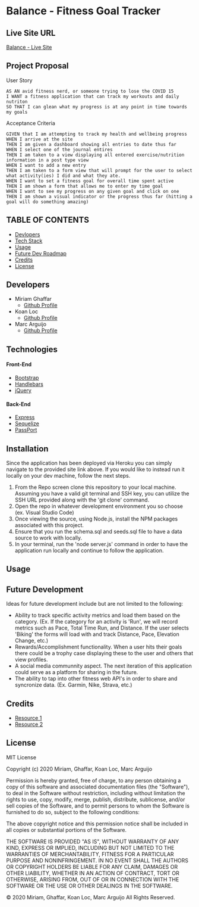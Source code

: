 # Balance - Fitness Goal Tracker

## Live Site URL

[Balance - Live Site](https://damp-hollows-23644.herokuapp.com/)

## Project Proposal

User Story

```
AS AN avid fitness nerd, or someone trying to lose the COVID 15
I WANT a fitness application that can track my workouts and daily nutriton
SO THAT I can glean what my progress is at any point in time towards my goals
```

Acceptance Criteria

```
GIVEN that I am attempting to track my health and wellbeing progress
WHEN I arrive at the site
THEN I am given a dashboard showing all entries to date thus far
WHEN I select one of the journal entires
THEN I am taken to a view displaying all entered exercise/nutrition information in a post type view
WHEN I want to add a new entry
THEN I am taken to a form view that will prompt for the user to select what activity(ies) I did and what they ate.
WHEN I want to set a fitness goal for overall time spent active
THEN I am shown a form that allows me to enter my time goal
WHEN I want to see my progress on any given goal and click on one
THEN I am shown a visual indicator or the progress thus far (hitting a goal will do something amazing)
```

## TABLE OF CONTENTS

-   [Devlopers](#developers)
-   [Tech Stack](#technologies)
-   [Usage](#usage)
-   [Future Dev Roadmap](#future_development)
-   [Credits](#credits)
-   [License](#license)

## Developers

-   Miriam Ghaffar
    -   [Github Profile](https://github.com/mghaffar89)
-   Koan Loc
    -   [Github Profile](https://github.com/loc-koan)
-   Marc Arguijo
    -   [Github Profile](https://github.com/On-Your-Marc-GO)

## Technologies

#### Front-End

-   [Bootstrap](https://getbootstrap.com/)
-   [Handlebars](https://handlebarsjs.com/)
-   [jQuery](https://api.jquery.com/)

#### Back-End

-   [Express](https://www.npmjs.com/package/express)
-   [Sequelize](http://sequelize.org/master/)
-   [PassPort](https://www.npmjs.com/package/passport)

## Installation

Since the application has been deployed via Heroku you can simply navigate to the provided site link above. If you would like to instead run it locally on your dev machine, follow the next steps.

1. From the Repo screen clone this repository to your local machine. Assuming you have a valid git terminal and SSH key, you can utilize the SSH URL provided along with the 'git clone' command.
2. Open the repo in whatever development environment you so choose (ex. Visual Studio Code)
3. Once viewing the source, using Node.js, install the NPM packages
   associated with this project.
4. Ensure that you run the schema.sql and seeds.sql file to have a data source to work with locally.
5. In your terminal, run the 'node server.js' command in order to have the application run locally and continue to follow the application.

## Usage

## Future Development

Ideas for future development include but are not limited to the following:

-   Ability to track specific activity metrics and load them based on the category. (Ex. If the category for an activity is 'Run', we will record metrics such as Pace, Total Time Run, and Distance. If the user selects 'Biking' the forms will load with and track Distance, Pace, Elevation Change, etc.)
-   Rewards/Accomplishment functionality. When a user hits their goals there could be a trophy case displaying these to the user and others that view profiles.
-   A social media communnity aspect. The next iteration of this application could serve as a platform for sharing in the future.
-   The ability to tap into other fitness web API's in order to share and syncronize data. (Ex. Garmin, Nike, Strava, etc.)

## Credits

-   [Resource 1](www.google.com)
-   [Resource 2](www.google.com)

## License

MIT License

Copyright (c) 2020 Miriam, Ghaffar, Koan Loc, Marc Arguijo

Permission is hereby granted, free of charge, to any person obtaining a copy
of this software and associated documentation files (the "Software"), to deal
in the Software without restriction, including without limitation the rights
to use, copy, modify, merge, publish, distribute, sublicense, and/or sell
copies of the Software, and to permit persons to whom the Software is
furnished to do so, subject to the following conditions:

The above copyright notice and this permission notice shall be included in all
copies or substantial portions of the Software.

THE SOFTWARE IS PROVIDED "AS IS", WITHOUT WARRANTY OF ANY KIND, EXPRESS OR
IMPLIED, INCLUDING BUT NOT LIMITED TO THE WARRANTIES OF MERCHANTABILITY,
FITNESS FOR A PARTICULAR PURPOSE AND NONINFRINGEMENT. IN NO EVENT SHALL THE
AUTHORS OR COPYRIGHT HOLDERS BE LIABLE FOR ANY CLAIM, DAMAGES OR OTHER
LIABILITY, WHETHER IN AN ACTION OF CONTRACT, TORT OR OTHERWISE, ARISING FROM,
OUT OF OR IN CONNECTION WITH THE SOFTWARE OR THE USE OR OTHER DEALINGS IN THE
SOFTWARE.

© 2020 Miriam, Ghaffar, Koan Loc, Marc Arguijo All Rights Reserved.

